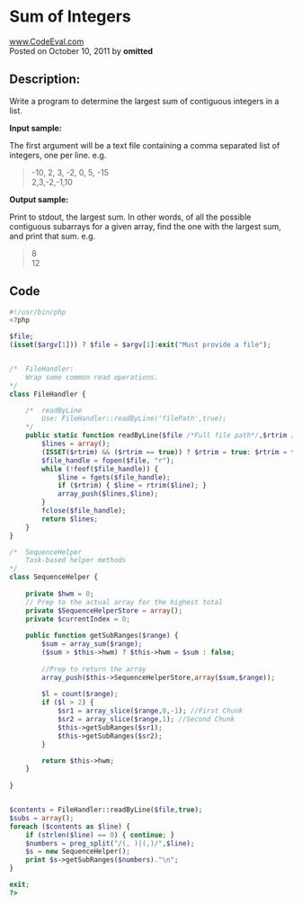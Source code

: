 # Sum of Integers <br />
www.CodeEval.com <br />
Posted on October 10, 2011 by **omitted**

## Description:

Write a program to determine the largest sum of contiguous integers in a list.

**Input sample:**

The first argument will be a text file containing a comma separated list of integers, one per line. e.g.

> -10, 2, 3, -2, 0, 5, -15<br />2,3,-2,-1,10

**Output sample:**

Print to stdout, the largest sum. In other words, of all the possible contiguous subarrays for a given array, find the one with the largest sum, and print that sum.
e.g.

> 8<br />12

## Code

```php
#!/usr/bin/php
<?php

$file;
(isset($argv[1])) ? $file = $argv[1]:exit("Must provide a file");


/*  FileHandler:
    Wrap some common read operations.
*/
class FileHandler { 

    /*  readByLine
        Use: FileHandler::readByLine('filePath',true);
    */
    public static function readByLine($file /*Full file path*/,$rtrim /*Boolean*/) { // Return an array of lines
        $lines = array();
        (ISSET($rtrim) && ($rtrim == true)) ? $rtrim = true: $rtrim = false;
        $file_handle = fopen($file, "r");
        while (!feof($file_handle)) {
            $line = fgets($file_handle);
            if ($rtrim) { $line = rtrim($line); }
            array_push($lines,$line);
        }
        fclose($file_handle);
        return $lines;
    }
}

/*  SequenceHelper
    Task-based helper methods
*/
class SequenceHelper {
    
    private $hwm = 0;
    // Prep to the actual array for the highest total
    private $SequenceHelperStore = array();
    private $currentIndex = 0;
    
    public function getSubRanges($range) {
        $sum = array_sum($range);
        ($sum > $this->hwm) ? $this->hwm = $sum : false;
        
        //Prep to return the array
        array_push($this->SequenceHelperStore,array($sum,$range));
    
        $l = count($range);
        if ($l > 2) {
            $sr1 = array_slice($range,0,-1); //First Chunk
            $sr2 = array_slice($range,1); //Second Chunk            
            $this->getSubRanges($sr1);
            $this->getSubRanges($sr2);
        }

        return $this->hwm;
    }
    
}


$contents = FileHandler::readByLine($file,true);
$subs = array();
foreach ($contents as $line) {
    if (strlen($line) == 0) { continue; }
    $numbers = preg_split("/(, )|(,)/",$line);
    $s = new SequenceHelper();
    print $s->getSubRanges($numbers)."\n";
}

exit;
?>
```